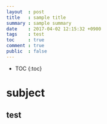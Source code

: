 ```yaml
---
layout  : post
title   : sample title
summary : sample summary
date    : 2017-04-02 12:15:32 +0900
tags    : test
toc     : true
comment : true
public  : false
---
```

* TOC
{:toc}

# subject

## test
